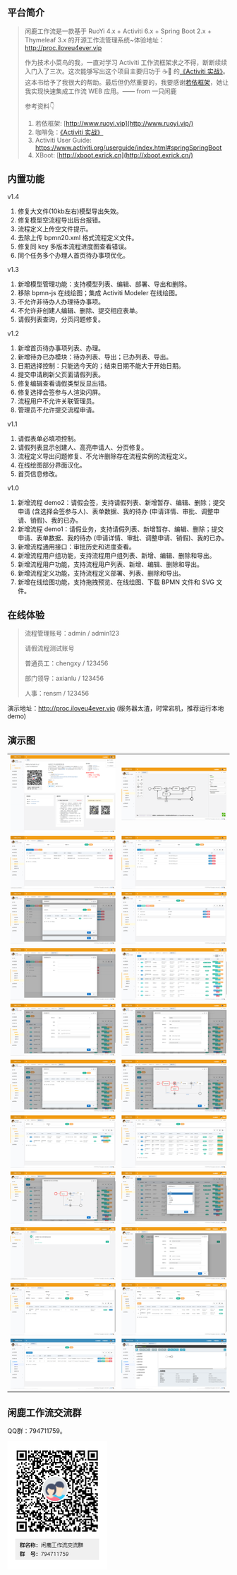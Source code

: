 ## 平台简介

>  闲鹿工作流是一款基于 RuoYi 4.x + Activiti 6.x + Spring Boot 2.x + Thymeleaf 3.x 的开源工作流管理系统~体验地址：http://proc.iloveu4ever.vip 
>
>  作为技术小菜鸟的我，一直对学习 Activiti 工作流框架求之不得，断断续续入门入了三次。这次能够写出这个项目主要归功于 ☕🐇 的[《Activiti 实战》](https://github.com/henryyan/activiti-in-action-codes)。这本书给予了我很大的帮助。最后但仍然重要的，我要感谢[若依框架](http://www.ruoyi.vip/)，她让我实现快速集成工作流 WEB 应用。—— from 一只闲鹿
>
>  参考资料👇
>
>  1. 若依框架: [http://www.ruoyi.vip](http://www.ruoyi.vip/)
>  2. 咖啡兔：[《Activiti 实战》](https://github.com/henryyan/activiti-in-action-codes)
>  3. Activiti User Guide: <https://www.activiti.org/userguide/index.html#springSpringBoot>
>  4. XBoot: [http://xboot.exrick.cn](http://xboot.exrick.cn/)



## 内置功能

v1.4
1. 修复大文件(10kb左右)模型导出失效。
2. 修复模型空流程导出后台报错。
3. 流程定义上传空文件提示。
4. 去除上传 bpmn20.xml 格式流程定义文件。
5. 修复同 key 多版本流程进度图查看错误。
6. 同个任务多个办理人首页待办事项优化。

v1.3

1. 新增模型管理功能：支持模型列表、编辑、部署、导出和删除。
2. 移除 bpmn-js 在线绘图；集成 Activiti Modeler 在线绘图。
3. 不允许非待办人办理待办事项。
4. 不允许非创建人编辑、删除、提交相应表单。
5. 请假列表查询，分页问题修复。

v1.2

1. 新增首页待办事项列表、办理。
2. 新增待办已办模块：待办列表、导出；已办列表、导出。
3. 日期选择控制：只能选今天的；结束日期不能大于开始日期。
4. 提交申请刷新父页面请假列表。
5. 修复编辑查看请假类型反显出错。
6. 修复选择会签参与人渲染闪屏。
7. 流程用户不允许关联管理员。
8. 管理员不允许提交流程申请。

v1.1

1. 请假表单必填项控制。
2. 请假列表显示创建人、高亮申请人、分页修复。
3. 流程定义导出问题修复、不允许删除存在流程实例的流程定义。
4. 在线绘图部分界面汉化。
5. 首页信息修改。

v1.0

1.  新增流程 demo2：请假会签，支持请假列表、新增暂存、编辑、删除；提交申请 (含选择会签参与人)、表单数据、我的待办 (申请详情、审批、调整申请、销假)、我的已办。
2.  新增流程 demo1：请假业务，支持请假列表、新增暂存、编辑、删除；提交申请、表单数据、我的待办 (申请详情、审批、调整申请、销假)、我的已办。
3.  新增流程通用接口：审批历史和进度查看。
4.  新增流程用户组功能，支持流程用户组列表、新增、编辑、删除和导出。
5.  新增流程用户功能，支持流程用户列表、新增、编辑、删除和导出。
6.  新增流程定义功能，支持流程定义部署、列表、删除和导出。
7.  新增在线绘图功能，支持拖拽预览、在线绘图、下载 BPMN 文件和 SVG 文件。
## 在线体验
> 流程管理账号：admin / admin123
>
> 请假流程测试账号
>
> 普通员工：chengxy / 123456
>
> 部门领导：axianlu / 123456
>
> 人事：rensm / 123456

演示地址：http://proc.iloveu4ever.vip (服务器太渣，时常宕机，推荐运行本地 demo)



## 演示图

<table>
    <tr>
        <td><img src="screenshot/main.png"/></td>
        <td><img src="screenshot/online.png"/></td>
    </tr>
    <tr>
        <td><img src="screenshot/define.png"/></td>
        <td><img src="screenshot/user.png"/></td>
    </tr>
    <tr>
        <td><img src="screenshot/useradd.png"/></td>
        <td><img src="screenshot/group.png"/></td>
    </tr>
    <tr>
        <td><img src="screenshot/groupadd.png"/></td>
        <td><img src="screenshot/list.png"/></td>
    </tr>
    <tr>
        <td><img src="screenshot/add.png"/></td>
        <td><img src="screenshot/detail.png"/></td>
    </tr>
    <tr>
        <td><img src="screenshot/history.png"/></td>
        <td><img src="screenshot/process.png"/></td>
    </tr>
    <tr>
        <td><img src="screenshot/todo.png"/></td>
        <td><img src="screenshot/done.png"/></td>
    </tr>
    <tr>
        <td><img src="screenshot/process2.png"/></td>
        <td><img src="screenshot/select.png"/></td>
    </tr>
    <tr>
        <td><img src="screenshot/my-todo.png"/></td>
        <td><img src="screenshot/handle.png"/></td>
    </tr>
    <tr>
        <td><img src="screenshot/todoitem.png"/></td>
        <td><img src="screenshot/doneitem.png"/></td>
    </tr>
    <tr>
        <td><img src="screenshot/modellist.png"/></td>
        <td><img src="screenshot/modeler.png"/></td>
    </tr>
</table>



## 闲鹿工作流交流群

QQ群：794711759。

![闲鹿工作流交流群](ruoyi-admin/src/main/resources/static/img/qr_code.png)



